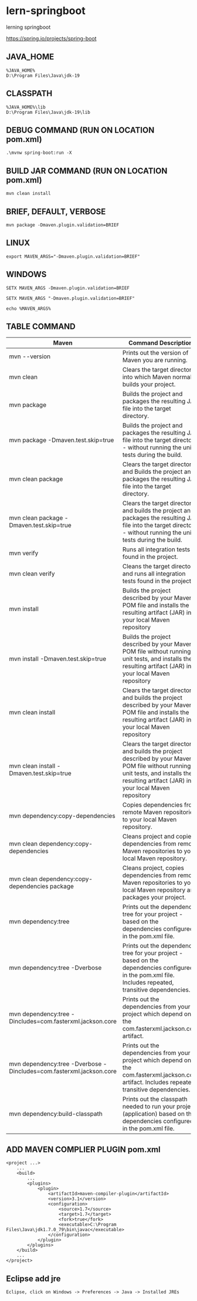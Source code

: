 # lern-springboot
lerning springboot

https://spring.io/projects/spring-boot


## JAVA_HOME

```
%JAVA_HOME%
D:\Program Files\Java\jdk-19
```

## CLASSPATH
```
%JAVA_HOME%\lib
D:\Program Files\Java\jdk-19\lib
```

## DEBUG COMMAND (RUN ON LOCATION pom.xml)

```
.\mvnw spring-boot:run -X
```

## BUILD JAR COMMAND (RUN ON LOCATION pom.xml)

```
mvn clean install
```

## BRIEF, DEFAULT, VERBOSE

```
mvn package -Dmaven.plugin.validation=BRIEF
```

## LINUX

```
export MAVEN_ARGS="-Dmaven.plugin.validation=BRIEF"
```

## WINDOWS

```
SETX MAVEN_ARGS -Dmaven.plugin.validation=BRIEF

SETX MAVEN_ARGS "-Dmaven.plugin.validation=BRIEF"

echo %MAVEN_ARGS%
```

## TABLE COMMAND

|Maven | Command	Description|
|--|--|
|mvn  --version	|Prints out the version of Maven you are running.|
|mvn  clean	|Clears the target directory into which Maven normally builds your project.|
|mvn  package	|Builds the project and packages the resulting JAR file into the target directory.|
|mvn  package -Dmaven.test.skip=true	|Builds the project and packages the resulting JAR file into the target directory - without running the unit tests during the build.|
|mvn clean package	|Clears the target directory and Builds the project and packages the resulting JAR file into the target directory.|
|mvn clean package -Dmaven.test.skip=true	|Clears the target directory and builds the project and packages the resulting JAR file into the target directory - without running the unit tests during the build.|
|mvn verify	|Runs all integration tests found in the project.|
|mvn clean verify	|Cleans the target directory, and runs all integration tests found in the project.|
|mvn install	|Builds the project described by your Maven POM file and installs the resulting artifact (JAR) into your local Maven repository|
|mvn install -Dmaven.test.skip=true	|Builds the project described by your Maven POM file without running unit tests, and installs the resulting artifact (JAR) into your local Maven repository|
|mvn clean install	|Clears the target directory and builds the project described by your Maven POM file and installs the resulting artifact (JAR) into your local Maven repository|
|mvn clean install -Dmaven.test.skip=true	|Clears the target directory and builds the project described by your Maven POM file without running unit tests, and installs the resulting artifact (JAR) into your local Maven repository|
|mvn dependency:copy-dependencies	|Copies dependencies from remote Maven repositories to your local Maven repository.|
|mvn clean dependency:copy-dependencies	|Cleans project and copies dependencies from remote Maven repositories to your local Maven repository.|
|mvn clean dependency:copy-dependencies package	|Cleans project, copies dependencies from remote Maven repositories to your local Maven repository and packages your project.|
|mvn dependency:tree	|Prints out the dependency tree for your project - based on the dependencies configured in the pom.xml file.|
|mvn dependency:tree -Dverbose	|Prints out the dependency tree for your project - based on the dependencies configured in the pom.xml file. Includes repeated, transitive dependencies.|
|mvn dependency:tree -Dincludes=com.fasterxml.jackson.core	|Prints out the dependencies from your project which depend on the com.fasterxml.jackson.core artifact.|
|mvn dependency:tree -Dverbose -Dincludes=com.fasterxml.jackson.core	|Prints out the dependencies from your project which depend on the com.fasterxml.jackson.core artifact. Includes repeated, transitive dependencies.|
|mvn dependency:build-classpath	|Prints out the classpath needed to run your project (application) based on the dependencies configured in the pom.xml file.|

## ADD MAVEN COMPLIER PLUGIN pom.xml

```
<project ...>
	...
	<build>
		...
		<plugins>
			<plugin>
				<artifactId>maven-compiler-plugin</artifactId>
				<version>3.1</version>
				<configuration>
					<source>1.7</source>
					<target>1.7</target>
					<fork>true</fork>
					<executable>C:\Program Files\Java\jdk1.7.0_79\bin\javac</executable>
				</configuration>
			</plugin>
		</plugins>
	</build>
	...
</project>
```

##  Eclipse add jre

```
Eclipse, click on Windows -> Preferences -> Java -> Installed JREs
```
